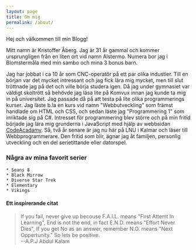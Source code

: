 ```yaml
---
layout: page
title: Om mig
permalink: /about/
---
```


Hej och välkommen till min Blogg!

Mitt namn är Kristoffer Åberg.
Jag är 31 år gammal och kommer ursprungligen från en liten ort vid namn Alstermo. Numera bor jag i Blomstermåla med min sambo och mina
3 bonus barn.

Jag har jobbat i ca 10 år som CNC-operatör på ett par olika industier. Till en början var det mycket intressant och jag fick lära mig mycket, men till slut tröttnade jag på det och ville börja studera igen.
Då jag under gymnasiet var väldigt skoltrött så behövde jag läsa lite på Komvux innan jag kunde ta mig in på universitet. Jag passade då på att testa på lite olika programmerings kurser. Jag läste b.la 
en kurs vid namn "Webbutveckling" som främst handlade om HTML och CSS, och sedan läste jag "Programmering 1" som inriktade sig på C#. Intresset för programmering blev större och på min fritid började jag lära mig grunderna i JavaScript med hjälp av webbsidan <a href="https://www.codecademy.com/" target="_blank">CodeAcadamy</a>. Så, två år senare är jag nu här på LNU i Kalmar och läser till Webbprogrammerare.
Den fritid som blir, ägnar jag åt familjen, personlig utveckling och en del serietittande eller datorspel.
		
### Några av mina favorit serier

	* Seans 8 
	* Black Mirrow
	* Diverse Star Trek
	* Elementary
	* Vikings

		
#### Ett inspirerande citat
<blockquote>
	If you fail, never give up becouse F.A.I.L. means "First Attemt In Learning", 
	End is not the end, in fact E.N.D. means "Effort Never Dies", If you get No as an answer, remember
	N.O. means "Next Oppertunity."
	So lets be positive. <br />
	--A.P.J Abdul Kalam
</blockquote>